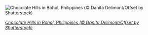 
![Chocolate Hills in Bohol, Philippines (© Danita Delimont/Offset by Shutterstock)](https://cn.bing.com//th?id=OHR.ChocoHillBohol_EN-US5790786094_1920x1080.jpg&rf=LaDigue_1920x1080.jpg&pid=hp)

*[Chocolate Hills in Bohol, Philippines (© Danita Delimont/Offset by Shutterstock)](https://www.bing.com/search?q=bohol+philippines+chocolate+hills+geology&form=hpcapt&filters=HpDate%3a%2220211124_0800%22)*
